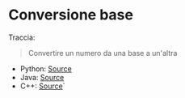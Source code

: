 # Conversione base
Traccia:
> Convertire un numero da una base a un'altra

- Python: [Source](conversione_base.py)
- Java: [Source](conversione_base.java)
- C++: [Source](conversione_base.cpp)`